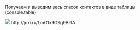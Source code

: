 <p {color:tomato; font-size:50px};>Получаем и выводим весь список контактов в виде таблицы (console.table)</p>
<img src='http://dl3.joxi.net/drive/2021/09/14/0031/1452/2045356/56/f4ef59586e.jpg'>
http://joxi.ru/LmG1x9GSg9Be1A
